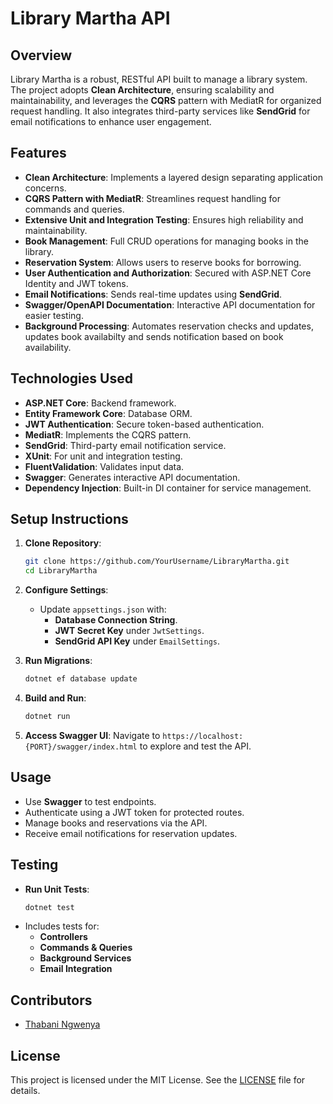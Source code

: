 # Library Martha API

## Overview
Library Martha is a robust, RESTful API built to manage a library system. The project adopts **Clean Architecture**, ensuring scalability and maintainability, and leverages the **CQRS** pattern with MediatR for organized request handling. It also integrates third-party services like **SendGrid** for email notifications to enhance user engagement.

## Features
- **Clean Architecture**: Implements a layered design separating application concerns.
- **CQRS Pattern with MediatR**: Streamlines request handling for commands and queries.
- **Extensive Unit and Integration Testing**: Ensures high reliability and maintainability.
- **Book Management**: Full CRUD operations for managing books in the library.
- **Reservation System**: Allows users to reserve books for borrowing.
- **User Authentication and Authorization**: Secured with ASP.NET Core Identity and JWT tokens.
- **Email Notifications**: Sends real-time updates using **SendGrid**.
- **Swagger/OpenAPI Documentation**: Interactive API documentation for easier testing.
- **Background Processing**: Automates reservation checks and updates, updates book availabilty and sends notification based on book availability.

## Technologies Used
- **ASP.NET Core**: Backend framework.
- **Entity Framework Core**: Database ORM.
- **JWT Authentication**: Secure token-based authentication.
- **MediatR**: Implements the CQRS pattern.
- **SendGrid**: Third-party email notification service.
- **XUnit**: For unit and integration testing.
- **FluentValidation**: Validates input data.
- **Swagger**: Generates interactive API documentation.
- **Dependency Injection**: Built-in DI container for service management.

## Setup Instructions
1. **Clone Repository**: 
   ```bash
   git clone https://github.com/YourUsername/LibraryMartha.git
   cd LibraryMartha
   ```
2. **Configure Settings**:
   - Update `appsettings.json` with:
     - **Database Connection String**.
     - **JWT Secret Key** under `JwtSettings`.
     - **SendGrid API Key** under `EmailSettings`.

3. **Run Migrations**:
   ```bash
   dotnet ef database update
   ```

4. **Build and Run**:
   ```bash
   dotnet run
   ```

5. **Access Swagger UI**:
   Navigate to `https://localhost:{PORT}/swagger/index.html` to explore and test the API.

## Usage
- Use **Swagger** to test endpoints.
- Authenticate using a JWT token for protected routes.
- Manage books and reservations via the API.
- Receive email notifications for reservation updates.

## Testing
- **Run Unit Tests**:
  ```bash
  dotnet test
  ```
- Includes tests for:
  - **Controllers**
  - **Commands & Queries**
  - **Background Services**
  - **Email Integration**

## Contributors
- [Thabani Ngwenya](https://github.com/Patiant-X)

## License
This project is licensed under the MIT License. See the [LICENSE](LICENSE) file for details.
